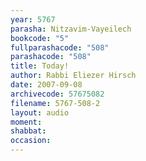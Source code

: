 ```yaml
---
year: 5767
parasha: Nitzavim-Vayeilech
bookcode: "5"
fullparashacode: "508"
parashacode: "508"
title: Today!
author: Rabbi Eliezer Hirsch
date: 2007-09-08
archivecode: 57675082
filename: 5767-508-2
layout: audio
moment: 
shabbat: 
occasion: 
---
```

